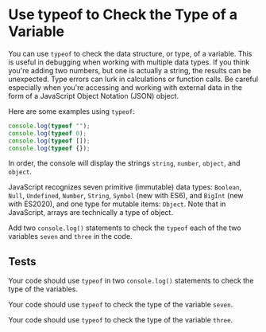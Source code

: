 # Use typeof to Check the Type of a Variable

You can use `typeof` to check the data structure, or type, of a variable. This is useful in debugging when working with multiple data types. If you think you're adding two numbers, but one is actually a string, the results can be unexpected. Type errors can lurk in calculations or function calls. Be careful especially when you're accessing and working with external data in the form of a JavaScript Object Notation (JSON) object.

Here are some examples using `typeof`:

```javascript
console.log(typeof "");
console.log(typeof 0);
console.log(typeof []);
console.log(typeof {});
```

In order, the console will display the strings `string`, `number`, `object`, and `object`.

JavaScript recognizes seven primitive (immutable) data types: `Boolean`, `Null`, `Undefined`, `Number`, `String`, `Symbol` (new with ES6), and `BigInt` (new with ES2020), and one type for mutable items: `Object`. Note that in JavaScript, arrays are technically a type of object.

Add two `console.log()` statements to check the `typeof` each of the two variables `seven` and `three` in the code.

## Tests

Your code should use `typeof` in two `console.log()` statements to check the type of the variables.

Your code should use `typeof` to check the type of the variable `seven`.

Your code should use `typeof` to check the type of the variable `three`.
